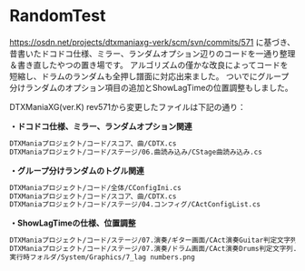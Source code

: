 # RandomTest

https://osdn.net/projects/dtxmaniaxg-verk/scm/svn/commits/571
に基づき、昔書いたドコドコ仕様、ミラー、ランダムオプション辺りのコードを一通り整理＆書き直したやつの置き場です。
アルゴリズムの僅かな改良によってコードを短縮し、ドラムのランダムも全押し譜面に対応出来ました。
ついでにグループ分けランダムのオプション項目の追加とShowLagTimeの位置調整もしました。

DTXManiaXG(ver.K) rev571から変更したファイルは下記の通り：

**・ドコドコ仕様、ミラー、ランダムオプション関連**
```bash
DTXManiaプロジェクト/コード/スコア、曲/CDTX.cs
DTXManiaプロジェクト/コード/ステージ/06.曲読み込み/CStage曲読み込み.cs
```
**・グループ分けランダムのトグル関連**
```bash
DTXManiaプロジェクト/コード/全体/CConfigIni.cs
DTXManiaプロジェクト/コード/スコア、曲/CDTX.cs
DTXManiaプロジェクト/コード/ステージ/04.コンフィグ/CActConfigList.cs
```
**・ShowLagTimeの仕様、位置調整**
```bash
DTXManiaプロジェクト/コード/ステージ/07.演奏/ギター画面/CAct演奏Guitar判定文字列.cs
DTXManiaプロジェクト/コード/ステージ/07.演奏/ドラム画面/CAct演奏Drums判定文字列.cs
実行時フォルダ/System/Graphics/7_lag numbers.png
```

